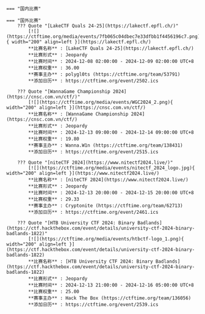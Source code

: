     === "国内比赛"
    
    === "国外比赛"
        ??? Quote "[LakeCTF Quals 24-25](https://lakectf.epfl.ch/)"  
            [![](https://ctftime.org/media/events/7fb065c04dbec7e33dfbb1f4456196c7.png){ width="200" align=left }](https://lakectf.epfl.ch/)  
            **比赛名称** : [LakeCTF Quals 24-25](https://lakectf.epfl.ch/)  
            **比赛形式** : Jeopardy  
            **比赛时间** : 2024-12-08 02:00:00 - 2024-12-09 02:00:00 UTC+8  
            **比赛权重** : 36.00  
            **赛事主办** : polygl0ts (https://ctftime.org/team/53791)  
            **添加日历** : https://ctftime.org/event/2502.ics  
            
        ??? Quote "[WannaGame Championship 2024](https://cnsc.com.vn/ctf/)"  
            [![](https://ctftime.org/media/events/WGC2024_2.png){ width="200" align=left }](https://cnsc.com.vn/ctf/)  
            **比赛名称** : [WannaGame Championship 2024](https://cnsc.com.vn/ctf/)  
            **比赛形式** : Jeopardy  
            **比赛时间** : 2024-12-13 09:00:00 - 2024-12-14 09:00:00 UTC+8  
            **比赛权重** : 19.80  
            **赛事主办** : Wanna.W1n (https://ctftime.org/team/138431)  
            **添加日历** : https://ctftime.org/event/2515.ics  
            
        ??? Quote "[niteCTF 2024](https://www.nitectf2024.live/)"  
            [![](https://ctftime.org/media/events/nitectf_2024_logo.jpg){ width="200" align=left }](https://www.nitectf2024.live/)  
            **比赛名称** : [niteCTF 2024](https://www.nitectf2024.live/)  
            **比赛形式** : Jeopardy  
            **比赛时间** : 2024-12-13 20:00:00 - 2024-12-15 20:00:00 UTC+8  
            **比赛权重** : 29.33  
            **赛事主办** : Cryptonite (https://ctftime.org/team/62713)  
            **添加日历** : https://ctftime.org/event/2461.ics  
            
        ??? Quote "[HTB University CTF 2024: Binary Badlands](https://ctf.hackthebox.com/event/details/university-ctf-2024-binary-badlands-1822)"  
            [![](https://ctftime.org/media/events/htbctf-logo_1.png){ width="200" align=left }](https://ctf.hackthebox.com/event/details/university-ctf-2024-binary-badlands-1822)  
            **比赛名称** : [HTB University CTF 2024: Binary Badlands](https://ctf.hackthebox.com/event/details/university-ctf-2024-binary-badlands-1822)  
            **比赛形式** : Jeopardy  
            **比赛时间** : 2024-12-13 21:00:00 - 2024-12-16 05:00:00 UTC+8  
            **比赛权重** : 25.00  
            **赛事主办** : Hack The Box (https://ctftime.org/team/136056)  
            **添加日历** : https://ctftime.org/event/2539.ics  
            